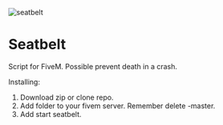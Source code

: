 ![seatbelt](https://user-images.githubusercontent.com/50022415/87286070-094e7f80-c501-11ea-9474-cf5fe8c517fd.png)

# Seatbelt

Script for FiveM. Possible prevent death in a crash.

Installing:

1. Download zip or clone repo.
2. Add folder to your fivem server. Remember delete -master.
3. Add start seatbelt.
